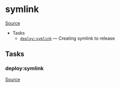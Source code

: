 <!-- DO NOT EDIT THIS FILE! -->
<!-- Instead edit recipe/deploy/symlink.php -->
<!-- Then run bin/docgen -->

# symlink

[Source](/recipe/deploy/symlink.php)



* Tasks
  * [`deploy:symlink`](#deploysymlink) — Creating symlink to release


## Tasks
### deploy:symlink
[Source](https://github.com/deployphp/deployer/search?q=deploy%3Asymlink+in%3Afile+language%3Aphp+path%3Arecipe%2Fdeploy+filename%3Asymlink.php)



